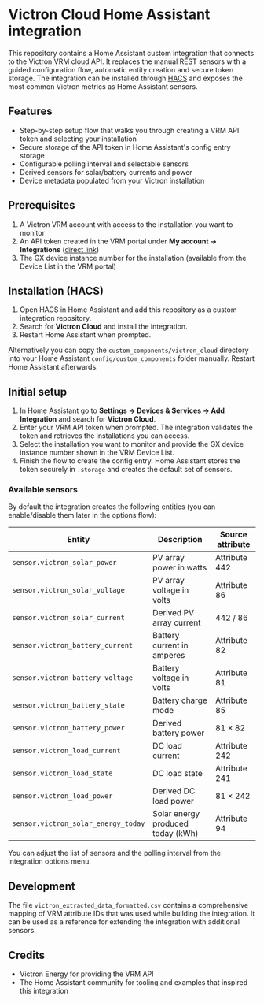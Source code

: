 # Victron Cloud Home Assistant integration

This repository contains a Home Assistant custom integration that connects to the Victron VRM cloud API. It replaces the manual REST sensors with a guided configuration flow, automatic entity creation and secure token storage. The integration can be installed through [HACS](https://hacs.xyz/) and exposes the most common Victron metrics as Home Assistant sensors.

## Features

- Step-by-step setup flow that walks you through creating a VRM API token and selecting your installation
- Secure storage of the API token in Home Assistant's config entry storage
- Configurable polling interval and selectable sensors
- Derived sensors for solar/battery currents and power
- Device metadata populated from your Victron installation

## Prerequisites

1. A Victron VRM account with access to the installation you want to monitor
2. An API token created in the VRM portal under **My account → Integrations** ([direct link](https://vrm.victronenergy.com/profile/integrations))
3. The GX device instance number for the installation (available from the Device List in the VRM portal)

## Installation (HACS)

1. Open HACS in Home Assistant and add this repository as a custom integration repository.
2. Search for **Victron Cloud** and install the integration.
3. Restart Home Assistant when prompted.

Alternatively you can copy the `custom_components/victron_cloud` directory into your Home Assistant `config/custom_components` folder manually. Restart Home Assistant afterwards.

## Initial setup

1. In Home Assistant go to **Settings → Devices & Services → Add Integration** and search for **Victron Cloud**.
2. Enter your VRM API token when prompted. The integration validates the token and retrieves the installations you can access.
3. Select the installation you want to monitor and provide the GX device instance number shown in the VRM Device List.
4. Finish the flow to create the config entry. Home Assistant stores the token securely in `.storage` and creates the default set of sensors.

### Available sensors

By default the integration creates the following entities (you can enable/disable them later in the options flow):

| Entity | Description | Source attribute |
| ------ | ----------- | ---------------- |
| `sensor.victron_solar_power` | PV array power in watts | Attribute 442 |
| `sensor.victron_solar_voltage` | PV array voltage in volts | Attribute 86 |
| `sensor.victron_solar_current` | Derived PV array current | 442 / 86 |
| `sensor.victron_battery_current` | Battery current in amperes | Attribute 82 |
| `sensor.victron_battery_voltage` | Battery voltage in volts | Attribute 81 |
| `sensor.victron_battery_state` | Battery charge mode | Attribute 85 |
| `sensor.victron_battery_power` | Derived battery power | 81 × 82 |
| `sensor.victron_load_current` | DC load current | Attribute 242 |
| `sensor.victron_load_state` | DC load state | Attribute 241 |
| `sensor.victron_load_power` | Derived DC load power | 81 × 242 |
| `sensor.victron_solar_energy_today` | Solar energy produced today (kWh) | Attribute 94 |

You can adjust the list of sensors and the polling interval from the integration options menu.

## Development

The file `victron_extracted_data_formatted.csv` contains a comprehensive mapping of VRM attribute IDs that was used while building the integration. It can be used as a reference for extending the integration with additional sensors.

## Credits

- Victron Energy for providing the VRM API
- The Home Assistant community for tooling and examples that inspired this integration

